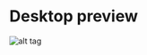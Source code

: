 # Desktop preview
![alt tag](https://raw.githubusercontent.com/tim241/configs/i3/screenshots/screenshot.jpg) <br />
